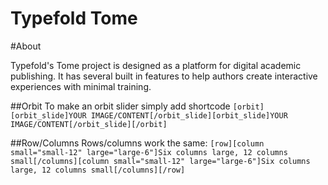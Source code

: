 Typefold Tome
=============

#About 

Typefold's Tome project is designed as a platform for digital academic publishing. It has several built in features to help authors create interactive experiences with minimal training. 

##Orbit
To make an orbit slider simply add shortcode
`[orbit][orbit_slide]YOUR IMAGE/CONTENT[/orbit_slide][orbit_slide]YOUR IMAGE/CONTENT[/orbit_slide][/orbit]`

##Row/Columns
Rows/columns work the same:
`[row][column small="small-12" large="large-6"]Six columns large, 12 columns small[/columns][column small="small-12" large="large-6"]Six columns large, 12 columns small[/columns][/row]`


